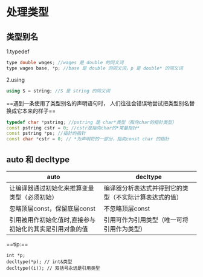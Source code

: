 # 处理类型

## 类型别名

1.typedef
```c++
type double wages; //wages 是 double 的同义词
type wages base, *p; //base 是 double 的同义词，p 是 double* 的同义词
```

2.using 
```c++
using S = string; //S 是 string 的同义词
```

==遇到一条使用了类型别名的声明语句时， 人们往往会错误地尝试把类型别名替换成它本来的样子==
```c++
typedef char *pstring; //pstring 是 char*类型（指向char的指针类型）
const pstring cstr = 0; //cstr是指向char的*常量指针*
const pstring *ps; //指针的指针
const char *cstr = 0; // *为声明符的一部分，指向const char 的指针
```

## auto 和 decltype

|auto | decltype |
| ---- | ---- |
| 让编译器通过初始化来推算变量类型（必须初始） | 编译器分析表达式并得到它的类型（不实际计算表达式的值） |
| 忽略顶层const，保留底层const | 不忽略顶层const |
|引用被用作初始化值时,直接参与初始化的其实是引用对象的值|引用可作为引用类型（唯一可将引用作为类型）|

==tip:==
```c+++
int *p;
decltype(*p); // int&类型
decltype((i)); // 双括号永远是引用类型
```

